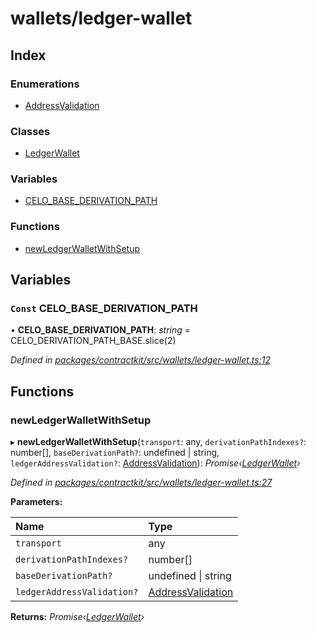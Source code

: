 # wallets/ledger-wallet

## Index

### Enumerations

* [AddressValidation]()

### Classes

* [LedgerWallet]()

### Variables

* [CELO\_BASE\_DERIVATION\_PATH](_wallets_ledger_wallet_.md#const-celo_base_derivation_path)

### Functions

* [newLedgerWalletWithSetup](_wallets_ledger_wallet_.md#newledgerwalletwithsetup)

## Variables

### `Const` CELO\_BASE\_DERIVATION\_PATH

• **CELO\_BASE\_DERIVATION\_PATH**: _string_ = CELO\_DERIVATION\_PATH\_BASE.slice\(2\)

_Defined in_ [_packages/contractkit/src/wallets/ledger-wallet.ts:12_](https://github.com/celo-org/celo-monorepo/blob/master/packages/contractkit/src/wallets/ledger-wallet.ts#L12)

## Functions

### newLedgerWalletWithSetup

▸ **newLedgerWalletWithSetup**\(`transport`: any, `derivationPathIndexes?`: number\[\], `baseDerivationPath?`: undefined \| string, `ledgerAddressValidation?`: [AddressValidation]()\): _Promise‹_[_LedgerWallet_]()_›_

_Defined in_ [_packages/contractkit/src/wallets/ledger-wallet.ts:27_](https://github.com/celo-org/celo-monorepo/blob/master/packages/contractkit/src/wallets/ledger-wallet.ts#L27)

**Parameters:**

| Name | Type |
| :--- | :--- |
| `transport` | any |
| `derivationPathIndexes?` | number\[\] |
| `baseDerivationPath?` | undefined \| string |
| `ledgerAddressValidation?` | [AddressValidation]() |

**Returns:** _Promise‹_[_LedgerWallet_]()_›_


